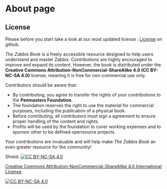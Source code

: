 # About page

## License

Please before you start take a look at our most updated license : [License](https://github.com/penmasters/zabbix-book/blob/main/readme.md)
on github.

*The Zabbix Book* is a freely accessible resource designed to help users understand
and master Zabbix. Contributions are highly encouraged to improve and expand its
content. However, the book is distributed under the
**Creative Commons Attribution-NonCommercial-ShareAlike 4.0 (CC BY-NC-SA 4.0)**
license, meaning it is free for non-commercial use only.

Contributors should be aware that:

- By contributing, you agree to transfer the rights of your contributions to the
**Penmasters Foundation**.
- The foundation reserves the right to use the material for commercial purposes,
including the publication of a physical book.
- Before contributing, all contributors must sign a agreement
to ensure proper handling of the content and rights.
- Profits will be used by the foundation to cover working expenses and to sponsor
other to be defined opensource projects.

Your contributions are invaluable and will help make *The Zabbix Book* an even greater
resource for the community!

Shield: [![CC BY-NC-SA 4.0][cc-by-nc-sa-shield]][cc-by-nc-sa]

[Creative Commons Attribution-NonCommercial-ShareAlike 4.0 International License][cc-by-nc-sa].

[![CC BY-NC-SA 4.0][cc-by-nc-sa-image]][cc-by-nc-sa]

[cc-by-nc-sa]: http://creativecommons.org/licenses/by-nc-sa/4.0/
[cc-by-nc-sa-image]: https://licensebuttons.net/l/by-nc-sa/4.0/88x31.png
[cc-by-nc-sa-shield]: https://img.shields.io/badge/License-CC%20BY--NC--SA%204.0-lightgrey.svg
